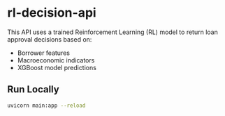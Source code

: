 # rl-decision-api

This API uses a trained Reinforcement Learning (RL) model to return loan approval decisions based on:

- Borrower features
- Macroeconomic indicators
- XGBoost model predictions

## Run Locally

```bash
uvicorn main:app --reload
